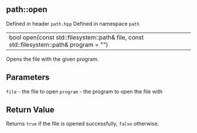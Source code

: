 ## path::open
Defined in header `path.hpp`
Defined in namespace `path`

| |
| --- |
| bool open(const std::filesystem::path& file, const std::filesystem::path& program = "") |

Opens the file with the given program.

## Parameters
`file` - the file to open
`program` - the program to open the file with

## Return Value
Returns `true` if the file is opened successfully, `false` otherwise.